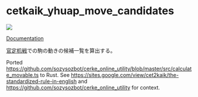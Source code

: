 # cetkaik_yhuap_move_candidates
![](https://docs.rs/cetkaik_yhuap_move_candidates/badge.svg) 

[Documentation](https://docs.rs/cetkaik_yhuap_move_candidates)

[官定机戦](https://sites.google.com/view/cet2kaik/%E7%B5%B1%E4%B8%80%E8%A6%8F%E5%89%87)での駒の動きの候補一覧を算出する。

Ported https://github.com/sozysozbot/cerke_online_utility/blob/master/src/calculate_movable.ts to Rust. See https://sites.google.com/view/cet2kaik/the-standardized-rule-in-english and https://github.com/sozysozbot/cerke_online_utility for context.
